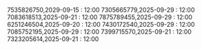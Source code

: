 7535826750,2029-09-15 : 12:00
7305665779,2025-09-29 : 12:00
7083618513,2025-09-21 : 12:00
7875789455,2025-09-29 : 12:00
6251246504,2025-09-20 : 12:00
7430172540,2025-09-29 : 12:00
7085752195,2025-09-29 : 12:00
7399715570,2025-09-21 : 12:00
7323205614,2025-09-21 : 12:00
